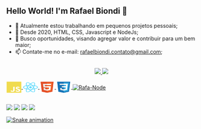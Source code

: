 ## Hello World! I'm Rafael Biondi 👋

- 🔭 Atualmente estou trabalhando em pequenos projetos pessoais;
- 🌱 Desde 2020, HTML, CSS, Javascript e NodeJs;
- 👯 Busco oportunidades, visando agregar valor e contribuir para um bem maior;
- 📫 Contate-me no e-mail: rafaelbiondi.contato@gmail.com;

##

<div align="center">
  <a href="https://github.com/RafaBiondi">
  <img height="150em" src="https://github-readme-stats.vercel.app/api?username=RafaBiondi&show_icons=true&theme=dracula&include_all_commits=true&count_private=true"/>
  <img height="150em" src="https://github-readme-stats.vercel.app/api/top-langs/?username=RafaBiondi&layout=compact&langs_count=7&theme=dracula"/>
</div>

<div style="display: inline_block"><br>
  <img align="center" alt="Rafa-Js" height="30" width="40" src="https://raw.githubusercontent.com/devicons/devicon/master/icons/javascript/javascript-plain.svg">
  <img align="center" alt="Rafa-React" height="30" width="40" src="https://raw.githubusercontent.com/devicons/devicon/master/icons/react/react-original.svg">
  <img align="center" alt="Rafa-HTML" height="30" width="40" src="https://raw.githubusercontent.com/devicons/devicon/master/icons/html5/html5-original.svg">
  <img align="center" alt="Rafa-CSS" height="30" width="40" src="https://raw.githubusercontent.com/devicons/devicon/master/icons/css3/css3-original.svg">
  <img align="center" alt="Rafa-Node" height="30" width="40" src="https://cdn.jsdelivr.net/gh/devicons/devicon/icons/nodejs/nodejs-original.svg" />
</div>

##

<div> 
  <a href="https://instagram.com/rafa.biondi" target="_blank"><img src="https://img.shields.io/badge/-Instagram-%23E4405F?style=for-the-badge&logo=instagram&logoColor=white" target="_blank"></a>
  <a href = "mailto:contatorafaelbiondi@gmail.com"><img src="https://img.shields.io/badge/-Gmail-%23333?style=for-the-badge&logo=gmail&logoColor=white" target="_blank"></a>
  <a href="https://www.linkedin.com/in/rafabiondi/" target="_blank"><img src="https://img.shields.io/badge/-LinkedIn-%230077B5?style=for-the-badge&logo=linkedin&logoColor=white" target="_blank"></a> 
 <a href="https://app.rocketseat.com.br/me/rafael-biondi-02476" target="_blank"><img src="https://img.shields.io/badge/Rocketseat-%237159c1?style=for-the-badge&logo=ghost" target="_blank">
   
  ![Snake animation](https://github.com/RafaBiondi/RafaBiondi/blob/output/github-contribution-grid-snake.svg)
   
</div>
  
